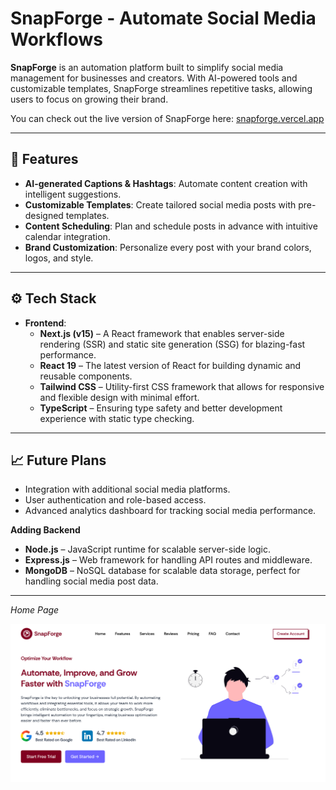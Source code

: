 # SnapForge - Automate Social Media Workflows

**SnapForge** is an automation platform built to simplify social media management for businesses and creators. With AI-powered tools and customizable templates, SnapForge streamlines repetitive tasks, allowing users to focus on growing their brand.

You can check out the live version of SnapForge here: [snapforge.vercel.app](https://snapforge.vercel.app)

---

## 🚀 **Features**

- **AI-generated Captions & Hashtags**: Automate content creation with intelligent suggestions.
- **Customizable Templates**: Create tailored social media posts with pre-designed templates.
- **Content Scheduling**: Plan and schedule posts in advance with intuitive calendar integration.
- **Brand Customization**: Personalize every post with your brand colors, logos, and style.

---

## ⚙️ **Tech Stack**

- **Frontend**:  
  - **Next.js (v15)** – A React framework that enables server-side rendering (SSR) and static site generation (SSG) for blazing-fast performance.
  - **React 19** – The latest version of React for building dynamic and reusable components.
  - **Tailwind CSS** – Utility-first CSS framework that allows for responsive and flexible design with minimal effort.
  - **TypeScript** – Ensuring type safety and better development experience with static type checking. 
---

## 📈 **Future Plans**

- Integration with additional social media platforms.
- User authentication and role-based access.
- Advanced analytics dashboard for tracking social media performance.
  
 **Adding Backend**
   
- **Node.js** – JavaScript runtime for scalable server-side logic.
- **Express.js** – Web framework for handling API routes and middleware.
- **MongoDB** – NoSQL database for scalable data storage, perfect for handling social media post data.
  
---

*Home Page*

![Home](public/images/Home.png)
